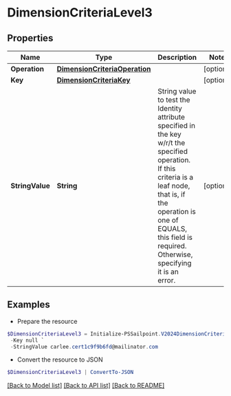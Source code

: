 # DimensionCriteriaLevel3
## Properties

Name | Type | Description | Notes
------------ | ------------- | ------------- | -------------
**Operation** | [**DimensionCriteriaOperation**](DimensionCriteriaOperation.md) |  | [optional] 
**Key** | [**DimensionCriteriaKey**](DimensionCriteriaKey.md) |  | [optional] 
**StringValue** | **String** | String value to test the Identity attribute specified in the key w/r/t the specified operation. If this criteria is a leaf node, that is, if the operation is one of EQUALS, this field is required. Otherwise, specifying it is an error. | [optional] 

## Examples

- Prepare the resource
```powershell
$DimensionCriteriaLevel3 = Initialize-PSSailpoint.V2024DimensionCriteriaLevel3  -Operation null `
 -Key null `
 -StringValue carlee.cert1c9f9b6fd@mailinator.com
```

- Convert the resource to JSON
```powershell
$DimensionCriteriaLevel3 | ConvertTo-JSON
```

[[Back to Model list]](../README.md#documentation-for-models) [[Back to API list]](../README.md#documentation-for-api-endpoints) [[Back to README]](../README.md)

